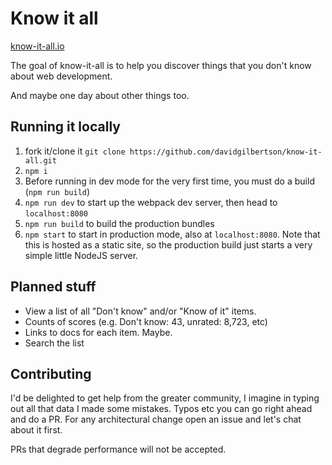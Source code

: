 # Know it all

[know-it-all.io](https://know-it-all.io/)

The goal of know-it-all is to help you discover things 
that you don't know about web development.

And maybe one day about other things too.

## Running it locally
1. fork it/clone it `git clone https://github.com/davidgilbertson/know-it-all.git`
2. `npm i`
3. Before running in dev mode for the very first time, you must do a build (`npm run build`)
4. `npm run dev` to start up the webpack dev server, then head to `localhost:8080`
5. `npm run build` to build the production bundles
6. `npm start` to start in production mode, also at `localhost:8080`. Note that this
is hosted as a static site, so the production build just starts a very simple little NodeJS server.

## Planned stuff
- View a list of all "Don't know" and/or "Know of it" items.
- Counts of scores (e.g. Don't know: 43, unrated: 8,723, etc)
- Links to docs for each item. Maybe.
- Search the list

## Contributing
I'd be delighted to get help from the greater community, I imagine
in typing out all that data I made some mistakes. Typos etc you
can go right ahead and do a PR. For any architectural change open
an issue and let's chat about it first.

PRs that degrade performance will not be accepted.
